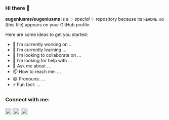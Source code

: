 ### Hi there 👋


**eugeniusms/eugeniusms** is a ✨ _special_ ✨ repository because its `README.md` (this file) appears on your GitHub profile.

Here are some ideas to get you started:

- 🔭 I’m currently working on ...
- 🌱 I’m currently learning ...
- 👯 I’m looking to collaborate on ...
- 🤔 I’m looking for help with ...
- 💬 Ask me about ...
- 📫 How to reach me: ...
- 😄 Pronouns: ...
- ⚡ Fun fact: ...

### Connect with me:

[<img align="left" alt="eugeniusms | Twitter" width="22px" src="https://drive.google.com/file/d/16nmnwDXiLgOovdIH2VbCrLazvWk2U1kG/view?usp=sharing" />][twitter]
[<img align="left" alt="eugeniusms | Instagram" width="22px" src="https://drive.google.com/file/d/1mJmrS3sVZuNEIVSsOBzAQ3l-ey4pwqlO/view?usp=sharing" />][instagram]
[<img align="left" alt="eugeniusms | LinkedIn" width="22px" src="https://drive.google.com/file/d/1FersnSnvp_KkIgoaHx2w-K_eMqHz1kK4/view?usp=sharing" />][linkedin]

[twitter]: https://twitter.com/eugenius_ms
[instagram]: https://instagram.com/eugeniusmario
[linkedin]: https://www.linkedin.com/in/eugenius-mario-s